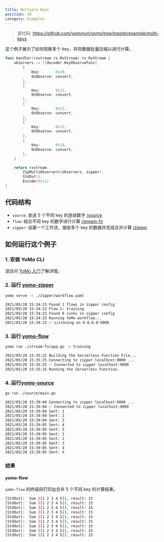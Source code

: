 ```yaml
---
title: Multiple Keys
position: 10
category: Examples
---
```


> 源代码: https://github.com/yomorun/yomo/tree/master/example/multi-keys

这个例子展示了如何观察多个 key，并将数据批量压缩以进行计算。

```go
func Handler(rxstream rx.RxStream) rx.RxStream {
	observers := []decoder.KeyObserveFunc{
		{
			Key:       0x10,
			OnObserve: convert,
		},
		{
			Key:       0x11,
			OnObserve: convert,
		},
		{
			Key:       0x12,
			OnObserve: convert,
		},
		{
			Key:       0x13,
			OnObserve: convert,
		},
		{
			Key:       0x14,
			OnObserve: convert,
		},
	}

	return rxstream.
		ZipMultiObservers(observers, zipper).
		StdOut().
		Encode(0x11)
}
```

## 代码结构

- `source`: 发送 5 个不同 key 的连续数字 [/source](/source)
- `flow`: 结合不同 key 的数字进行计算 [/stream-fn](/stream-fn)
- `zipper`: 设置一个工作流，接收多个 key 的数据并完成合并计算 [/zipper](/zipper)

## 如何运行这个例子

### 1. 安装 YoMo CLI

请访问 [YoMo 入门](https://github.com/yomorun/yomo#1-install-cli)了解详情。

### 2. 运行 [yomo-zipper](/zipper)

```bash
yomo serve -c ./zipper/workflow.yaml

2021/05/20 15:34:23 Found 1 flows in zipper config
2021/05/20 15:34:23 Flow 1: training
2021/05/20 15:34:23 Found 0 sinks in zipper config
2021/05/20 15:34:23 Running YoMo workflow...
2021/05/20 15:34:23 ✅ Listening on 0.0.0.0:9000
```

### 3. 运行 [yomo-flow](/stream-fn)

```bash
yomo run ./stream-fn/app.go -n training

2021/05/20 15:35:22 Building the Serverless Function File...
2021/05/20 15:35:25 Connecting to zipper localhost:9000 ...
2021/05/20 15:35:25 ✅ Connected to zipper localhost:9000
2021/05/20 15:35:25 Running the Serverless Function.
```

### 4. 运行[yomo-source](/source)

```bash
go run ./source/main.go

2021/05/20 15:39:04 Connecting to zipper localhost:9000 ...
2021/05/20 15:39:04 ✅ Connected to zipper localhost:9000
2021/05/20 15:39:04 Sent: 1
2021/05/20 15:39:04 Sent: 2
2021/05/20 15:39:04 Sent: 3
2021/05/20 15:39:05 Sent: 4
2021/05/20 15:39:05 Sent: 5
2021/05/20 15:39:05 Sent: 1
2021/05/20 15:39:05 Sent: 2
2021/05/20 15:39:05 Sent: 3
2021/05/20 15:39:05 Sent: 4
2021/05/20 15:39:05 Sent: 5
```

### 结果

#### yomo-flow

`yomo-flow` 的终端将打印出合并 5 个不同 key 的计算结果。

```bash
[StdOut]:  Sum ([1 2 3 4 5]), result: 15
[StdOut]:  Sum ([1 2 3 4 5]), result: 15
[StdOut]:  Sum ([1 2 3 4 5]), result: 15
[StdOut]:  Sum ([1 2 3 4 5]), result: 15
[StdOut]:  Sum ([1 2 3 4 5]), result: 15
[StdOut]:  Sum ([1 2 3 4 5]), result: 15
[StdOut]:  Sum ([1 2 3 4 5]), result: 15
[StdOut]:  Sum ([1 2 3 4 5]), result: 15
[StdOut]:  Sum ([1 2 3 4 5]), result: 15
```
